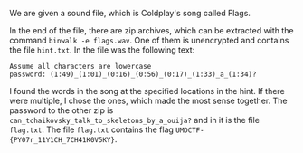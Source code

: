 We are given a sound file, which is Coldplay's song called Flags.

In the end of the file, there are zip archives, which can be extracted with the command `binwalk -e flags.wav`. One of them is unencrypted and contains the file `hint.txt`. In the file was the following text:
```
Assume all characters are lowercase
password: (1:49)_(1:01)_(0:16)_(0:56)_(0:17)_(1:33)_a_(1:34)?
```

I found the words in the song at the specified locations in the hint. If there were multiple, I chose the ones, which made the most sense together. The password to the other zip is `can_tchaikovsky_talk_to_skeletons_by_a_ouija?` and in it is the file `flag.txt`. The file `flag.txt` contains the flag `UMDCTF-{PY07r_11Y1CH_7CH41K0V5KY}`.
